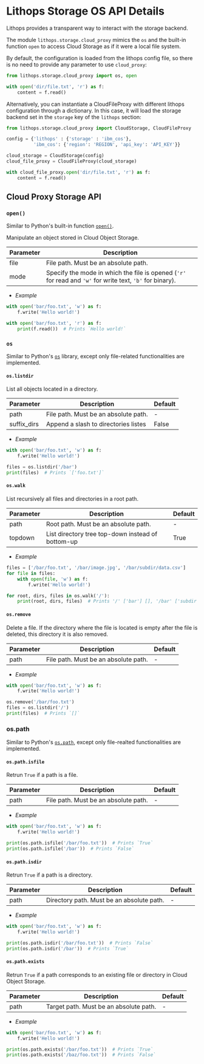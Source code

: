 # Lithops Storage OS API Details

Lithops provides a transparent way to interact with the storage backend.

The module `lithops.storage.cloud_proxy` mimics the `os` and the built-in function `open` to access Cloud Storage as if it were a local file system.   

By default, the configuration is loaded from the lithops config file, so there is no need to provide any parameter to use `cloud_proxy`:

```python
from lithops.storage.cloud_proxy import os, open

with open('dir/file.txt', 'r') as f:
    content = f.read()

```

Alternatively, you can instantiate a CloudFileProxy with different lithops configuration through a dictionary.
In this case, it will load the storage backend set in the `storage` key of the `lithops` section:

```python
from lithops.storage.cloud_proxy import CloudStorage, CloudFileProxy

config = {'lithops' : {'storage' : 'ibm_cos'},
          'ibm_cos': {'region': 'REGION', 'api_key': 'API_KEY'}}

cloud_storage = CloudStorage(config)
cloud_file_proxy = CloudFileProxy(cloud_storage)

with cloud_file_proxy.open('dir/file.txt', 'r') as f:
    content = f.read()

```

## Cloud Proxy Storage API

### `open()`

Similar to Python's built-in function [`open()`](https://docs.python.org/3/library/functions.html#open).

Manipulate an object stored in Cloud Object Storage.

|Parameter | Description|
|---|---|
|file | File path. Must be an absolute path. |
|mode | Specify the mode in which the file is opened (`'r'` for read and `'w'` for write text, `'b'` for binary). |

- *Example*
```python
with open('bar/foo.txt', 'w') as f:
    f.write('Hello world!')

with open('bar/foo.txt', 'r') as f:
    print(f.read())  # Prints `Hello world!`
```

### `os`

Similar to Python's [`os`](https://docs.python.org/3/library/os.html) library, except only file-related functionalities are implemented. 

#### `os.listdir`

List all objects located in a directory.

|Parameter | Description| Default |
|---|---|---|
|path | File path. Must be an absolute path. | - |
|suffix_dirs | Append a slash to directories listes | False |

- *Example*
```python
with open('bar/foo.txt', 'w') as f:
    f.write('Hello world!')

files = os.listdir('/bar')
print(files)  # Prints `['foo.txt']`
```

#### `os.walk`

List recursively all files and directories in a root path.

|Parameter | Description| Default |
|---|---|---|
|path | Root path. Must be an absolute path. | - |
|topdown | List directory tree top-down instead of bottom-up | True |

- *Example*
```python
files = ['/bar/foo.txt', '/bar/image.jpg', '/bar/subdir/data.csv']
for file in files:
    with open(file, 'w') as f:
        f.write('Hello world!')

for root, dirs, files in os.walk('/'):
    print(root, dirs, files)  # Prints '/' ['bar'] [], '/bar' ['subdir'] ['foo.txt', 'image.jpg'], '/bar/subdir' [] ['data.csv']
```

#### `os.remove`

Delete a file. If the directory where the file is located is empty after the file is deleted, this directory it is also removed.

|Parameter | Description| Default |
|---|---|---|
|path | File path. Must be an absolute path. | - |

- *Example*
```python
with open('bar/foo.txt', 'w') as f:
    f.write('Hello world!')

os.remove('/bar/foo.txt')
files = os.listdir('/')
print(files)  # Prints `[]`
```


### os.path

Similar to Python's [`os.path`](https://docs.python.org/3/library/os.path.html), except only file-realted functionalities are implemented.

#### `os.path.isfile`

Retrun `True` if a path is a file.

|Parameter | Description| Default |
|---|---|---|
|path | File path. Must be an absolute path. | - |

- *Example*
```python
with open('bar/foo.txt', 'w') as f:
    f.write('Hello world!')

print(os.path.isfile('/bar/foo.txt'))  # Prints `True`
print(os.path.isfile('/bar'))  # Prints `False`
```

#### `os.path.isdir`

Retrun `True` if a path is a directory.

|Parameter | Description| Default |
|---|---|---|
|path | Directory path. Must be an absolute path. | - |

- *Example*
```python
with open('bar/foo.txt', 'w') as f:
    f.write('Hello world!')

print(os.path.isdir('/bar/foo.txt'))  # Prints `False`
print(os.path.isdir('/bar'))  # Prints `True`
```

#### `os.path.exists`

Retrun `True` if a path corresponds to an existing file or directory in Cloud Object Storage.

|Parameter | Description| Default |
|---|---|---|
|path | Target path. Must be an absolute path. | - |

- *Example*
```python
with open('bar/foo.txt', 'w') as f:
    f.write('Hello world!')

print(os.path.exists('/bar/foo.txt'))  # Prints `True`
print(os.path.exists('/baz/foo.txt'))  # Prints `False`
```

